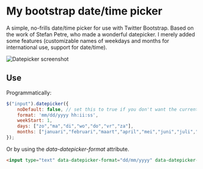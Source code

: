 My bootstrap date/time picker
=============================

A simple, no-frills date/time picker for use with Twitter Bootstrap. Based on the work of
Stefan Petre, who made a wonderful datepicker. I merely added some features (customizable names of weekdays and months for international use, support for date/time).

![Datepicker screenshot](https://raw.github.com/mgussekloo/my-bootstrap-datetimepicker/master/screenshot/datepicker.png)

Use
-------

Programmatically:

```javascript
$("input").datepicker({
	noDefault: false, // set this to true if you don't want the current date inserted if the value-attribute is empty
	format: 'mm/dd/yyyy hh:ii:ss',
	weekStart: 1,
	days: ["zo","ma","di","wo","do","vr","za"],
	months: ["januari","februari","maart","april","mei","juni","juli","augustus","september","oktober","november","december"]
});
```

Or by using the *data-datepicker-format* attribute.

```html
<input type="text" data-datepicker-format="dd/mm/yyyy" data-datepicker-nodefault="false" />
```
